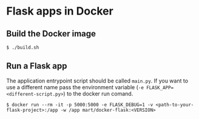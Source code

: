 # Flask apps in Docker

## Build the Docker image

```
$ ./build.sh
```

## Run a Flask app
The application entrypoint script should be called `main.py`. If you want to use a different name pass the
environment variable (`-e FLASK_APP=<different-script.py>`) to the docker run comand.

```
$ docker run --rm -it -p 5000:5000 -e FLASK_DEBUG=1 -v <path-to-your-flask-project>:/app -w /app mart/docker-flask:<VERSION>
```


